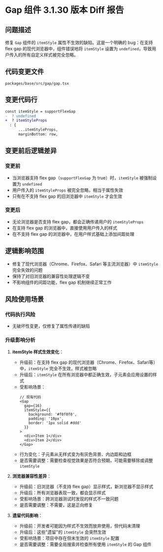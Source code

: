 # Gap 组件 3.1.30 版本 Diff 报告

## 问题描述

修复 `Gap` 组件的 `itemStyle` 属性不生效的缺陷。这是一个明确的 bug：在支持 flex gap 的现代浏览器中，组件错误地将 `itemStyle` 设置为 `undefined`，导致用户传入的所有自定义样式被完全忽略。

## 代码变更文件

`packages/base/src/gap/gap.tsx`

## 变更代码行

```diff
const itemStyle = supportFlexGap
-  ? undefined
+  ? itemStyleProps
  : {
      ...itemStyleProps,
      marginBottom: row,
```

## 变更前后逻辑差异

### 变更前
- 当浏览器支持 flex gap（`supportFlexGap` 为 true）时，`itemStyle` 被强制设置为 `undefined`
- 用户传入的 `itemStyleProps` 被完全忽略，相当于属性失效
- 只有在不支持 flex gap 的旧浏览器中 `itemStyle` 才会生效

### 变更后
- 无论浏览器是否支持 flex gap，都会正确传递用户的 `itemStyleProps`
- 在支持 flex gap 的浏览器中，直接使用用户传入的样式
- 在不支持 flex gap 的浏览器中，在用户样式基础上添加间距处理

## 逻辑影响范围
- 修复了现代浏览器（Chrome、Firefox、Safari 等主流浏览器）中 `itemStyle` 完全失效的问题
- 保持了对旧浏览器的兼容性处理逻辑不变
- 不影响组件的间距功能，flex gap 机制继续正常工作

## 风险使用场景

### 代码执行风险
- 无破坏性变更，仅修复了属性传递的缺陷

### 升级影响分析

1. **itemStyle 样式生效变化**：
   - 升级前：在支持 flex gap 的现代浏览器（Chrome、Firefox、Safari等）中，`itemStyle` 完全不生效，样式被忽略
   - 升级后：`itemStyle` 在所有浏览器中都正确生效，子元素会应用设置的样式
   - 受影响场景：
     ```tsx
     // 现有代码
     <Gap 
       gap={16}
       itemStyle={{ 
         background: '#f0f0f0', 
         padding: '10px',
         border: '1px solid #ddd'
       }}
     >
       <div>Item 1</div>
       <div>Item 2</div>
     </Gap>
     ```
   - 行为变化：子元素从无样式变为有灰色背景、内边距和边框
   - 是否需要调整：需要检查视觉效果是否符合预期，可能需要移除或调整 `itemStyle`

2. **浏览器兼容性差异**：
   - 升级前：旧浏览器（不支持 flex gap）显示样式，新浏览器不显示样式
   - 升级后：所有浏览器表现一致，都会显示样式
   - 受影响场景：跨浏览器测试时发现的样式不一致问题
   - 是否需要调整：不需要，这是正向修复

3. **遗留代码影响**：
   - 升级前：开发者可能因为样式不生效而放弃使用，但代码未清理
   - 升级后：这些"遗留"的 `itemStyle` 会突然生效
   - 受影响场景：项目中存在但未生效的 `itemStyle` 配置
   - 是否需要调整：需要全局搜索并检查所有使用 `itemStyle` 的 Gap 组件